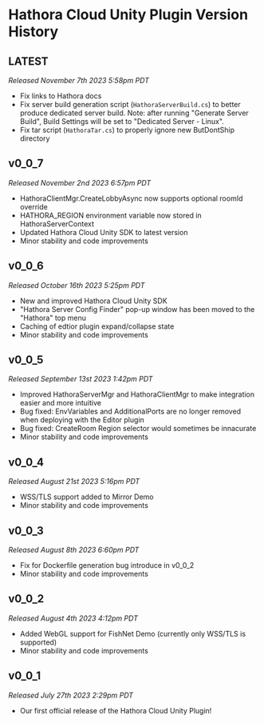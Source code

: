 # Hathora Cloud Unity Plugin Version History

## LATEST
*Released November 7th 2023 5:58pm PDT*

* Fix links to Hathora docs
* Fix server build generation script (`HathoraServerBuild.cs`) to better produce dedicated server build. Note: after running "Generate Server Build", Build Settings will be set to "Dedicated Server - Linux".
* Fix tar script (`HathoraTar.cs`) to properly ignore new ButDontShip directory

## v0_0_7
*Released November 2nd 2023 6:57pm PDT*

* HathoraClientMgr.CreateLobbyAsync now supports optional roomId override
* HATHORA_REGION environment variable now stored in HathoraServerContext
* Updated Hathora Cloud Unity SDK to latest version
* Minor stability and code improvements

## v0_0_6
*Released October 16th 2023 5:25pm PDT*

* New and improved Hathora Cloud Unity SDK
* "Hathora Server Config Finder" pop-up window has been moved to the "Hathora" top menu
* Caching of edtior plugin expand/collapse state
* Minor stability and code improvements

## v0_0_5
*Released September 13st 2023 1:42pm PDT*

* Improved HathoraServerMgr and HathoraClientMgr to make integration easier and more intuitive 
* Bug fixed: EnvVariables and AdditionalPorts are no longer removed when deploying with the Editor plugin
* Bug fixed: CreateRoom Region selector would sometimes be innacurate
* Minor stability and code improvements

## v0_0_4
*Released August 21st 2023 5:16pm PDT*

* WSS/TLS support added to Mirror Demo
* Minor stability and code improvements

## v0_0_3
*Released August 8th 2023 6:60pm PDT*

* Fix for Dockerfile generation bug introduce in v0_0_2
* Minor stability and code improvements

## v0_0_2
*Released August 4th 2023 4:12pm PDT*

* Added WebGL support for FishNet Demo (currently only WSS/TLS is supported)
* Minor stability and code improvements

## v0_0_1
*Released July 27th 2023 2:29pm PDT*

* Our first official release of the Hathora Cloud Unity Plugin!